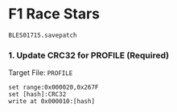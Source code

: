 #  F1 Race Stars  

`BLES01715.savepatch`

### 1. Update CRC32 for PROFILE (Required)

Target File: `PROFILE`

```
set range:0x000020,0x267F
set [hash]:CRC32
write at 0x000010:[hash]
```


